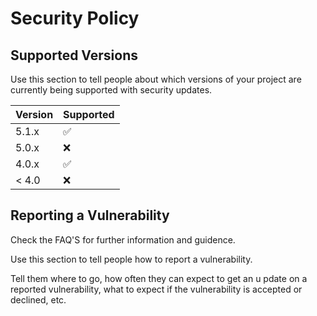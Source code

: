 # Security Policy

## Supported Versions

Use this section to tell people about which versions of your project are
currently being supported with security updates.

| Version | Supported          |
| ------- | ------------------ |
| 5.1.x   | :white_check_mark: |
| 5.0.x   | :x:                |
| 4.0.x   | :white_check_mark: |
| < 4.0   | :x:                |

## Reporting a Vulnerability

Check the FAQ'S for further information and guidence.

Use this section to tell people how to report a vulnerability.

Tell them where to go, how often they can expect to get an u
pdate on a
reported vulnerability, what to expect if the vulnerability is accepted or
declined, etc.
